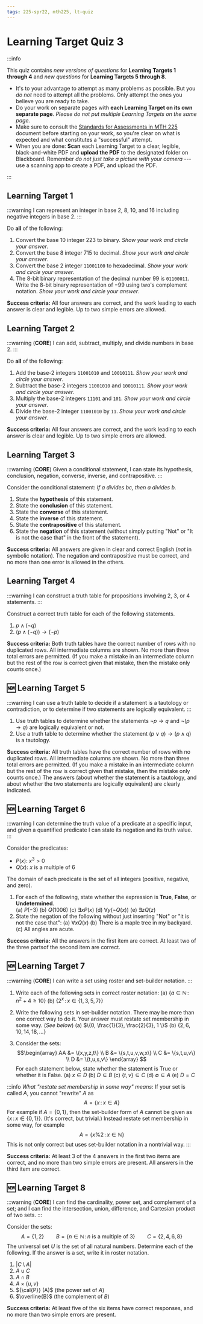 ```yaml
---
tags: 225-spr22, mth225, lt-quiz
---
```


# Learning Target Quiz 3

:::info

This quiz contains *new versions of questions* for **Learning Targets 1 through 4** and *new questions* for **Learning Targets 5 through 8**.

* It's to your advantage to attempt as many problems as possible. But you *do not* need to attempt all the problems. Only attempt the ones you believe you are ready to take. 
* Do your work on separate pages with **each Learning Target on its own separate page**. *Please do not put multiple Learning Targets on the same page.* 
* Make sure to consult the [Standards for Assessments in MTH 225](/KoT83ezHRYO3DqPyXMMMag) document before starting on your work, so you're clear on what is expected and what constitutes a "successful" attempt. 
* When you are done: **Scan** each Learning Target to a clear, legible, black-and-white PDF and **upload the PDF** to the designated folder on Blackboard. Remember *do not just take a picture with your camera* --- use a scanning app to create a PDF, and upload the PDF. 

:::

## Learning Target 1

:::warning
I can represent an integer in base 2, 8, 10, and 16 including negative integers in base 2. 
:::

Do **all** of the following: 

1. Convert the base 10 integer $223$ to binary. *Show your work and circle your answer*. 
2. Convert the base 8 integer $715$ to decimal. *Show your work and circle your answer*. 
3. Convert the base 2 integer `11001100` to hexadecimal. *Show your work and circle your answer*. 
4. The 8-bit binary representation of the decimal number $99$ is `01100011`. Write the 8-bit binary representation of $-99$ using two's complement notation. *Show your work and circle your answer*. 

**Success criteria:** All four answers are correct, and the work leading to each answer is clear and legible. Up to two simple errors are allowed. 


## Learning Target 2 

:::warning
(**CORE**) I can add, subtract, multiply, and divide numbers in base 2. 
:::

Do **all** of the following: 

1. Add the base-2 integers `11001010` and `10010111`. *Show your work and circle your answer*. 
2. Subtract the base-2 integers `11001010` and `10010111`. *Show your work and circle your answer*. 
3. Multiply the base-2 integers `11101` and `101`. *Show your work and circle your answer*. 
4. Divide the base-2 integer `11001010` by `11`. *Show your work and circle your answer*. 

**Success criteria:** All four answers are correct, and the work leading to each answer is clear and legible. Up to two simple errors are allowed. 

## Learning Target 3

:::warning
(**CORE**) Given a conditional statement, I can state its hypothesis, conclusion, negation, converse, inverse, and contrapositive. 
:::

Consider the conditional statement: *If $a$ divides $bc$, then $a$ divides $b$.* 

1. State the **hypothesis** of this statement. 
2. State the **conclusion** of this statement. 
3. State the **converse** of this statement. 
4. State the **inverse** of this statement.
5. State the **contrapositive** of this statement.
6. State the **negation** of this statement (without simply putting "Not" or "It is not the case that" in the front of the statement). 

**Success criteria:** All answers are given in clear and correct English (*not* in symbolic notation). The negation and contrapositive must be correct, and no more than one error is allowed in the others. 


## Learning Target 4

:::warning
I can construct a truth table for propositions involving 2, 3, or 4 statements.
:::

Construct a correct truth table for each of the following statements.  

1. $p \wedge (\neg q)$
2. $(p \wedge (\neg q)) \rightarrow (\neg p)$ 

**Success criteria:** Both truth tables have the correct number of rows with no duplicated rows. All intermediate columns are shown. No more than three total errors are permitted. (If you make a mistake in an intermediate column but the rest of the row is correct given that mistake, then the mistake only counts once.)

## :new: Learning Target 5

:::warning
I can use a truth table to decide if a statement is a tautology or contradiction, or to determine if two statements are logically equivalent. 
:::

1. Use truth tables to determine whether the statements $\neg p \rightarrow q$ and $\neg (p \rightarrow q)$ are logically equivalent or not. 
2. Use a truth table to determine whether the statement $(p \vee q) \rightarrow (p \wedge q)$ is a tautology. 

**Success criteria:** All truth tables have the correct number of rows with no duplicated rows. All intermediate columns are shown. No more than three total errors are permitted. (If you make a mistake in an intermediate column but the rest of the row is correct given that mistake, then the mistake only counts once.) The answers (about whether the statement is a tautology, and about whether the two statements are logically equivalent) are clearly indicated. 

## :new: Learning Target 6 

:::warning
I can determine the truth value of a predicate at a specific input, and given a quantified predicate I can state its negation and its truth value.
:::

Consider the predicates: 

- $P(x)$: $x^3 > 0$
- $Q(x)$: $x$ is a multiple of 6 

The domain of each predicate is the set of all integers (positive, negative, and zero).

1. For each of the following, state whether the expression is **True**, **False**, or **Undetermined**.  
    (a) $P(-3)$
    (b) $Q(1006)$
    (c) $\exists x P(x)$ 
    (d) $\forall y (\neg Q(x))$ 
    (e) $\exists z Q(z)$
2. State the negation of the following without just inserting "Not" or "it is not the case that": 
    (a) $\forall x Q(x)$ 
    (b) There is a maple tree in my backyard. 
    (c) All angles are acute. 


**Success criteria:** All the answers in the first item are correct. At least two of the three partsof the second item are correct. 

## :new: Learning Target 7

:::warning
(**CORE**) I can write a set using roster and set-builder notation. 
:::

1. Write each of the following sets in correct roster notation: 
   (a) $\{a \in \mathbb{N} \, : \, n^2 + 4 \geq 10 \}$
   (b) $\{2^x \, : \, x \in \{1,3,5,7\}\}$

2. Write the following sets in set-builder notation. There may be more than one correct way to do it. Your answer must restate set membership in some way. (*See below*)
   (a) $\{0, \frac{1}{3}, \frac{2}{3}, 1 \}$
   (b) $\{2, 6, 10, 14, 18, \dots \}$
   
3. Consider the sets: 
$$\begin{array} 
AA &= \{x,y,z,t\} \\
B &= \{s,t,u,v,w,x\} \\
C &= \{s,t,u,v\} \\
D &= \{t,u,s,v\}
\end{array}
$$
For each statement below, state whether the statement is True or whether it is False. 
   (a) $x \in D$
   (b) $D \subseteq B$
   (c) $\{t,v\} \subseteq C$
   (d) $\emptyset \subseteq A$ 
   (e) $D = C$ 
 
:::info
*What "restate set membership in some way" means*: If your set is called $A$, you cannot "rewrite" $A$ as 
$$A = \{ x \, : \, x \in A\}$$
For example if $A = \{0,1\}$, then the set-builder form of $A$ cannot be given as $\{ x \, : \, x \in \{0,1\}\}$. (It's correct, but trivial.) Instead restate set membership in some way, for example
$$A = \{ x \% 2 \, : \, x \in \mathbb{N} \}$$
This is not only correct but uses set-builder notation in a nontrivial way.
:::
 
**Success criteria:** At least 3 of the 4 answers in the first two items are correct, and no more than two simple errors are present. All answers in the third item are correct. 


## :new: Learning Target 8

:::warning
(**CORE**) I can find the cardinality, power set, and complement of a set; and I can find the intersection, union, difference, and Cartesian product of two sets.
:::

Consider the sets: 
$$A = \{1,2\} \qquad B = \{n \in \mathbb{N} \, : \, n \ \text{is a multiple of 3}\} \qquad C = \{2,4,6,8\}$$
The universal set $U$ is the set of all natural numbers. 
Determine each of the following. If the answer is a set, write it in roster notation. 

1. $|C \setminus A|$ 
2. $A \cup C$
3. $A \cap B$ 
4. $A \times \{u,v\}$ 
5. ${\cal{P}} (A)$ (the power set of $A$)
6. $\overline{B}$ (the complement of $B$)

**Success criteria:** At least five of the six items have correct responses, and no more than two simple errors are present. 

